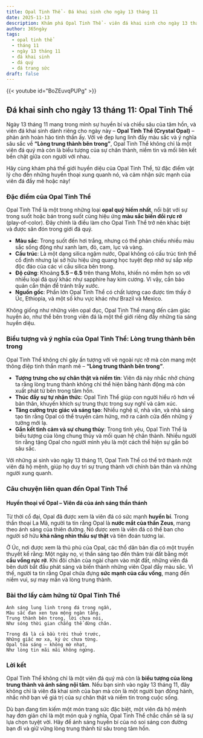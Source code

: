 ```yaml
---
title: Opal Tinh Thể - Đá khai sinh cho ngày 13 tháng 11
date: 2025-11-13
description: Khám phá Opal Tinh Thể - viên đá khai sinh cho ngày 13 tháng 11, biểu tượng của Lòng trung thành bên trong. Cùng tìm hiểu ý nghĩa sâu sắc của viên đá độc đáo này.
author: 365ngày
tags:
  - opal tinh thể
  - tháng 11
  - ngày 13 tháng 11
  - đá khai sinh
  - đá quý
  - đá trang sức
draft: false
---
```


{{< youtube id="BoZEuvqPUPg" >}}

## Đá khai sinh cho ngày 13 tháng 11: Opal Tinh Thể

Ngày 13 tháng 11 mang trong mình sự huyền bí và chiều sâu của tâm hồn, và viên đá khai sinh dành riêng cho ngày này – **Opal Tinh Thể (Crystal Opal)** – phản ánh hoàn hảo tinh thần ấy. Với vẻ đẹp lung linh đầy màu sắc và ý nghĩa sâu sắc về **“Lòng trung thành bên trong”**, Opal Tinh Thể không chỉ là một viên đá quý mà còn là biểu tượng của sự chân thành, niềm tin và mối liên kết bền chặt giữa con người với nhau.

Hãy cùng khám phá thế giới huyền diệu của Opal Tinh Thể, từ đặc điểm vật lý cho đến những huyền thoại xung quanh nó, và cảm nhận sức mạnh của viên đá đầy mê hoặc này!

### Đặc điểm của Opal Tinh Thể

Opal Tinh Thể là một trong những loại **opal quý hiếm nhất**, nổi bật với sự trong suốt hoặc bán trong suốt cùng hiệu ứng **màu sắc biến đổi rực rỡ** (play-of-color). Đây chính là điều làm cho Opal Tinh Thể trở nên khác biệt và được săn đón trong giới đá quý.

- **Màu sắc**: Trong suốt đến hơi trắng, nhưng có thể phản chiếu nhiều màu sắc sống động như xanh lam, đỏ, cam, lục và vàng.
- **Cấu trúc**: Là một dạng silica ngậm nước, Opal không có cấu trúc tinh thể cố định nhưng lại sở hữu hiệu ứng quang học tuyệt đẹp nhờ sự sắp xếp độc đáo của các vi cầu silica bên trong.
- **Độ cứng**: Khoảng **5.5 – 6.5** trên thang Mohs, khiến nó mềm hơn so với nhiều loại đá quý khác như sapphire hay kim cương. Vì vậy, cần bảo quản cẩn thận để tránh trầy xước.
- **Nguồn gốc**: Phần lớn Opal Tinh Thể có chất lượng cao được tìm thấy ở Úc, Ethiopia, và một số khu vực khác như Brazil và Mexico.

Không giống như những viên opal đục, Opal Tinh Thể mang đến cảm giác huyền ảo, như thể bên trong viên đá là một thế giới riêng đầy những tia sáng huyền diệu.

### Biểu tượng và ý nghĩa của Opal Tinh Thể: Lòng trung thành bên trong

Opal Tinh Thể không chỉ gây ấn tượng với vẻ ngoài rực rỡ mà còn mang một thông điệp tinh thần mạnh mẽ – **“Lòng trung thành bên trong”**.

- **Tượng trưng cho sự chân thật và niềm tin**: Viên đá này nhắc nhở chúng ta rằng lòng trung thành không chỉ thể hiện bằng hành động mà còn xuất phát từ bên trong tâm hồn.
- **Thúc đẩy sự tự nhận thức**: Opal Tinh Thể giúp con người hiểu rõ hơn về bản thân, khuyến khích sự trung thực trong suy nghĩ và cảm xúc.
- **Tăng cường trực giác và sáng tạo**: Nhiều nghệ sĩ, nhà văn, và nhà sáng tạo tin rằng Opal có thể truyền cảm hứng, mở ra cánh cửa đến những ý tưởng mới lạ.
- **Gắn kết tình cảm và sự chung thủy**: Trong tình yêu, Opal Tinh Thể là biểu tượng của lòng chung thủy và mối quan hệ chân thành. Nhiều người tin rằng tặng Opal cho người mình yêu là một cách thể hiện sự gắn bó sâu sắc.

Với những ai sinh vào ngày 13 tháng 11, Opal Tinh Thể có thể trở thành một viên đá hộ mệnh, giúp họ duy trì sự trung thành với chính bản thân và những người xung quanh.

### Câu chuyện liên quan đến Opal Tinh Thể

#### Huyền thoại về Opal – Viên đá của ánh sáng thần thánh

Từ thời cổ đại, Opal đã được xem là viên đá có sức mạnh **huyền bí**. Trong thần thoại La Mã, người ta tin rằng Opal là **nước mắt của thần Zeus**, mang theo ánh sáng của thiên đường. Nó được xem là viên đá có thể ban cho người sở hữu **khả năng nhìn thấu sự thật** và tiên đoán tương lai.

Ở Úc, nơi được xem là thủ phủ của Opal, các thổ dân bản địa có một truyền thuyết kể rằng: Một ngày nọ, vị thần sáng tạo đến thăm trái đất bằng một **cầu vồng rực rỡ**. Khi đôi chân của ngài chạm vào mặt đất, những viên đá bên dưới bắt đầu phát sáng và biến thành những viên Opal đầy màu sắc. Vì thế, người ta tin rằng Opal chứa đựng **sức mạnh của cầu vồng**, mang đến niềm vui, sự may mắn và lòng trung thành.

### Bài thơ lấy cảm hứng từ Opal Tinh Thể

	Ánh sáng lung linh trong đá trong ngần,  
	Màu sắc đan xen tựa mộng ngàn tầng.  
	Trung thành bên trong, lời chưa nói,  
	Như sóng thời gian chẳng thể dừng chân.
	
	Trong đá là cả bầu trời thuở trước,  
	Những giấc mơ xa, ký ức chưa từng.  
	Opal tỏa sáng – không mờ nhạt,  
	Như lòng tin mãi mãi không ngừng.

### Lời kết

Opal Tinh Thể không chỉ là một viên đá quý mà còn là **biểu tượng của lòng trung thành và ánh sáng nội tâm**. Nếu bạn sinh vào ngày 13 tháng 11, đây không chỉ là viên đá khai sinh của bạn mà còn là một người bạn đồng hành, nhắc nhở bạn về giá trị của sự chân thật và niềm tin trong cuộc sống.

Dù bạn đang tìm kiếm một món trang sức đặc biệt, một viên đá hộ mệnh hay đơn giản chỉ là một món quà ý nghĩa, Opal Tinh Thể chắc chắn sẽ là sự lựa chọn tuyệt vời. Hãy để ánh sáng huyền bí của nó soi sáng con đường bạn đi và giữ vững lòng trung thành từ sâu trong tâm hồn.